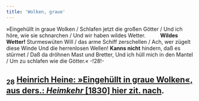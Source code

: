```yaml
---
title: 'Wolken, graue'
---
```


»Eingehüllt in graue Wolken / Schlafen jetzt die großen Götter / Und ich höre, wie sie schnarchen / Und wir haben wildes Wetter.&nbsp;&nbsp;&nbsp;&nbsp; &nbsp;&nbsp;&nbsp;&nbsp;  **Wildes Wetter!** Sturmeswüten Will / das arme Schiff zerschellen / Ach, wer zügelt diese Winde Und die herrenlosen Wellen! **Kanns nicht** hindern, daß es stürmet / Daß da dröhnen Mast und Bretter, Und ich hüll mich in den Mantel / Um zu schlafen wie die Götter.« -!28!-

## <sub class="subscript">**28**</sub> [Heinrich Heine: »Eingehüllt in graue Wolken«, aus ders.: _Heimkehr_  [1830] hier zit. <u>nach</u>](https://www.staff.uni-mainz.de/pommeren/Gedichte/HeineNachlese/wolken.html).
